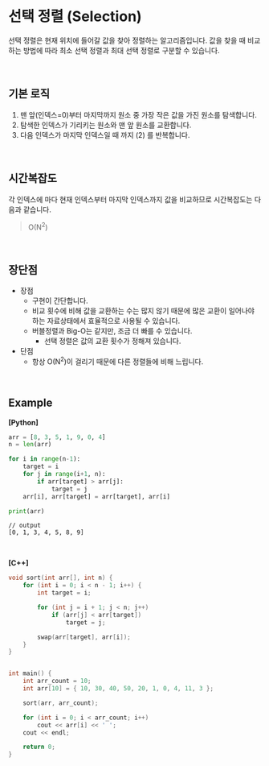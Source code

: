 # 선택 정렬 (Selection)

선택 정렬은 현재 위치에 들어갈 값을 찾아 정렬하는 알고리즘입니다. 값을 찾을 때 비교하는 방법에 따라 최소 선택 정렬과 최대 선택 정렬로 구분할 수 있습니다.

<br>

## 기본 로직

1. 맨 앞(인덱스=0)부터 마지막까지 원소 중 가장 작은 값을 가진 원소를 탐색합니다.
2. 탐색한 인덱스가 기리키는 원소와 맨 앞 원소를 교환합니다.
3. 다음 인덱스가 마지막 인덱스일 때 까지 (2) 를 반복합니다. 

<br>

## 시간복잡도

각 인덱스에 마다 현재 인덱스부터 마지막 인덱스까지 값을 비교하므로 시간복잡도는 다음과 같습니다.

> O(N<sup>2</sup>)

<br>

## 장단점

* 장점
  * 구현이 간단합니다.
  * 비교 횟수에 비해 값을 교환하는 수는 많지 않기 때문에 많은 교환이 일어나야 하는 자료상태에서 효율적으로 사용될 수 있습니다.
  * 버블정렬과 Big-O는 같지만, 조금 더  빠를 수 있습니다.
    * 선택 정렬은 값의 교환 횟수가 정해져 있습니다.
* 단점
  * 항상 O(N<sup>2</sup>)이 걸리기 때문에 다른 정렬들에 비해 느립니다.

<br>

## Example

**[Python]**

``` python
arr = [8, 3, 5, 1, 9, 0, 4]
n = len(arr)

for i in range(n-1):
    target = i
    for j in range(i+1, n):
        if arr[target] > arr[j]:
            target = j
    arr[i], arr[target] = arr[target], arr[i]

print(arr)
```

```
// output
[0, 1, 3, 4, 5, 8, 9]
```

<br>

**[C++]**

```c++
void sort(int arr[], int n) {
	for (int i = 0; i < n - 1; i++) {
		int target = i;

		for (int j = i + 1; j < n; j++)
			if (arr[j] < arr[target])
				target = j;

		swap(arr[target], arr[i]);
	}
}


int main() {
	int arr_count = 10;
	int arr[10] = { 10, 30, 40, 50, 20, 1, 0, 4, 11, 3 };

	sort(arr, arr_count);

	for (int i = 0; i < arr_count; i++)
		cout << arr[i] << ' ';
	cout << endl;

	return 0;
}
```



